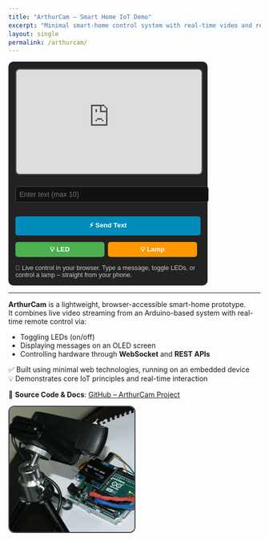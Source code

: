 ```yaml
---
title: "ArthurCam – Smart Home IoT Demo"
excerpt: "Minimal smart-home control system with real-time video and remote commands over WebSocket/REST."
layout: single
permalink: /arthurcam/
---
```



<div id="arthurcam-demo" style="background:#222; padding:1em; border-radius:10px; max-width:370px; font-family:sans-serif; color:#eee;">
  <iframe
    src="https://www.youtube.com/embed/EWZFFhwFOkA?autoplay=1&mute=1&controls=1"
    style="aspect-ratio:16/9; width:100%; border-radius:8px; border:2px solid #555;"
    title="YouTube video player"
    allow="autoplay; encrypted-media; fullscreen"
    allowfullscreen>
  </iframe>



  <div id="ac-feedback" style="margin:10px 0; font-weight:bold;"></div>

  <input   
    id="ac-text" 
    type="text" 
    maxlength="10" 
    placeholder="Enter text (max 10)" 
    autocomplete="off" 
    autocorrect="off" 
    autocapitalize="off" 
    spellcheck="false"
    style="width:100%; padding:0.5em; margin:6px 0; border:1px solid #444; background:#111; color:#fff; border-radius:5px; font-size:1em;">

  <button id="ac-send" style="width:100%; margin:8px 0; padding:0.6em; background:#008CBA; color:white; border:none; border-radius:5px; font-weight:bold; cursor:pointer;">
    ⚡ Send Text
  </button>

  <button id="ac-led" style="display:inline-block; width:48%; margin:5px 1% 5px 0; padding:0.5em; background:#4CAF50; color:white; border:none; border-radius:5px; font-weight:bold; cursor:pointer;">
    💡 LED
  </button>

  <button id="ac-lamp" style="display:inline-block; width:48%; margin:5px 0; padding:0.5em; background:#FF9800; color:white; border:none; border-radius:5px; font-weight:bold; cursor:pointer;">
    💡 Lamp
  </button>

  <div style="margin-top:10px; font-size:0.9em; color:#ccc;">
    🧪 Live control in your browser. Type a message, toggle LEDs, or control a lamp – straight from your phone.
  </div>
</div>

<script>
  function acSetMsg(msg, color = '#0f0') {
    const el = document.getElementById('ac-feedback');
    el.textContent = msg;
    el.style.color = color;
  }

  async function acAction(url) {
    const buttons = [...document.querySelectorAll('#ac-send,#ac-led,#ac-lamp')];
    buttons.forEach(b => b.disabled = true);

    acSetMsg('Please wait...', '#ff0');

    try {
      const res = await fetch(url, { method: 'GET' });
      console.log('Status:', res.status);
      await new Promise(r => setTimeout(r, 8000));
      acSetMsg('Success!', '#0f0');
    } catch (E) {
      acSetMsg('Error', '#f44');
      console.error('Fetch error:', E);
    }

    await new Promise(r => setTimeout(r, 2000));
    acSetMsg('Cooldown...', '#ccc');
    await new Promise(r => setTimeout(r, 2000));
    acSetMsg('');
    buttons.forEach(b => b.disabled = false);
  }

  document.getElementById('ac-send').onclick = () => {
    let v = document.getElementById('ac-text').value.trim().slice(0, 10);
    if (!v) return acSetMsg('Enter text!', '#f44');
    acAction('https://arthurcam.com/api/arduinoIOT/' + encodeURIComponent(v));
  };

  document.getElementById('ac-led').onclick = () => acAction('https://arthurcam.com/api/arduinoIOT/6');
  document.getElementById('ac-lamp').onclick = () => acAction('https://arthurcam.com/api/arduinoIOT/2');
</script>

---

**ArthurCam** is a lightweight, browser-accessible smart-home prototype.  
It combines live video streaming from an Arduino-based system with real-time remote control via:

- Toggling LEDs (on/off)
- Displaying messages on an OLED screen
- Controlling hardware through **WebSocket** and **REST APIs**

✅ Built using minimal web technologies, running on an embedded device  
💡 Demonstrates core IoT principles and real-time interaction

🔗 **Source Code & Docs**: [GitHub – ArthurCam Project](https://github.com/azarankin/ArthurCam.com.Project)

<img src="/assets/arthurcam.jpg" alt="ArthurCam Demo Photo" style="max-width:300px; border-radius:12px; border:2px solid #444; display:block; margin-top:1em;">






